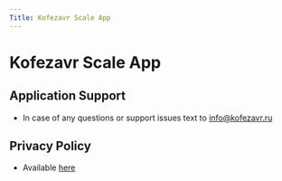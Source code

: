 ```yaml
---
Title: Kofezavr Scale App
---
```

# Kofezavr Scale App
## Application Support
- In case of any questions or support issues text to [info@kofezavr.ru](mailto:info@kofezavr.ru)

## Privacy Policy
- Available [here](https://coffeescaleapp.kofezavr.ru/privacy-policy-kofezavr-scale.html)
